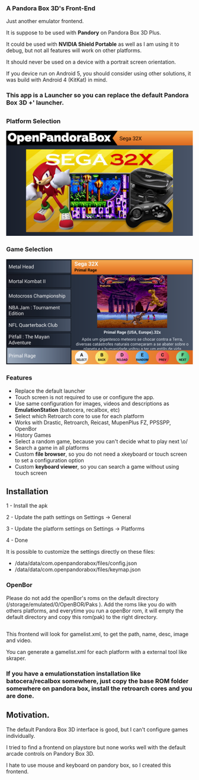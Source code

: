 ### A Pandora Box 3D's Front-End

Just another emulator frontend.

It is suppose to be used with **Pandory** on Pandora Box 3D Plus.

It could be used with **NVIDIA Shield Portable** as well as I am using it to debug, but not all features will work on other platforms.

It should never be used on a device with a portrait screen orientation.

If you device run on Android 5, you should consider using other solutions, it was build with Android 4 (KitKat) in mind.

### This app is a Launcher so you can replace the default Pandora Box 3D +' launcher.

##

### Platform Selection

![Platform Selection](src/assets/screenshots/home_platform.png)

### Game Selection

![Game Selection](src/assets/screenshots/platform.png)


### Features
- Replace the default launcher
- Touch screen is not required to use or configure the app.
- Use same configuration for images, videos and descriptions as **EmulationStation** (batocera, recalbox, etc)
- Select which Retroarch core to use for each platform
- Works with Drastic, Retroarch, Reicast, MupenPlus FZ, PPSSPP, OpenBor
- History Games
- Select a random game, because you can't decide what to play next \o/
- Search a game in all platforms
- Custom **file browser**, so you do not need a xkeyboard or touch screen to set a configuration option
- Custom **keyboard viewer**, so you can search a game without using touch screen

## Installation

1 - Install the apk

2 - Update the path settings on Settings -> General

3 - Update the platform settings on Settings -> Platforms

4 - Done


It is possible to customize the settings directly on these files:

- /data/data/com.openpandorabox/files/config.json
- /data/data/com.openpandorabox/files/keymap.json


### OpenBor
Please do not add the openBor's roms on the default directory (/storage/emulated/0/OpenBOR/Paks ).
Add the roms like you do with others platforms, and everytime you run a openBor rom, it will empty the default directory and copy this rom(pak) to the right directory.


##


This frontend will look for gamelist.xml, to get the path, name, desc, image and video.

You can generate a gamelist.xml for each platform with  a external tool like skraper.

### If you have a emulationstation installation like batocera/recalbox somewhere, just copy the base ROM folder somewhere on pandora box, install the retroarch cores and you are done.

##

## Motivation.
The default Pandora Box 3D interface is good, but I can't configure games individually.

I tried to find a frontend on playstore but none works well with the default arcade controls on Pandory Box 3D.

I hate to use mouse and keyboard on pandory box, so I created this frontend.
